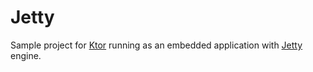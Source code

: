 # Jetty

Sample project for [Ktor](http://ktor.io) running as an embedded application with 
[Jetty](https://www.eclipse.org/jetty/) engine.



